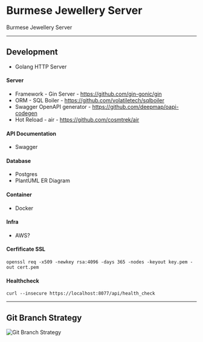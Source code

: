 # Burmese Jewellery Server
Burmese Jewellery Server

---

## Development
- Golang HTTP Server

#### Server
- Framework - Gin Server - https://github.com/gin-gonic/gin
- ORM - SQL Boiler - https://github.com/volatiletech/sqlboiler
- Swagger OpenAPI generator - https://github.com/deepmap/oapi-codegen
- Hot Reload - air - https://github.com/cosmtrek/air
#### API Documentation
- Swagger
#### Database
- Postgres
- PlantUML ER Diagram
#### Container
- Docker
#### Infra
- AWS?
#### Cerfificate SSL
```
openssl req -x509 -newkey rsa:4096 -days 365 -nodes -keyout key.pem -out cert.pem
```
#### Healthcheck
```
curl --insecure https://localhost:8077/api/health_check
```

---

## Git Branch Strategy
![Git Branch Strategy](https://raw.githubusercontent.com/Nlhmmh/burmese_jewellery/main/git_branch_strategy.png?token=GHSAT0AAAAAACGEKCVQVCVNYBXKUASSR2L4ZHHBDZQ)

